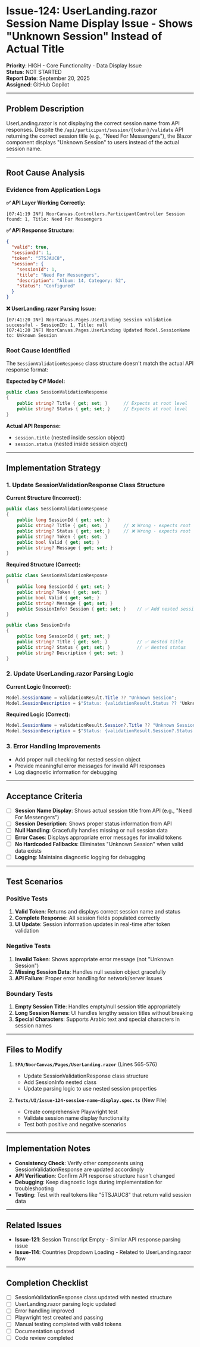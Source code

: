 # Issue-124: UserLanding.razor Session Name Display Issue - Shows "Unknown Session" Instead of Actual Title

**Priority**: HIGH - Core Functionality - Data Display Issue  
**Status**: NOT STARTED  
**Report Date**: September 20, 2025  
**Assigned**: GitHub Copilot  

---

## Problem Description

UserLanding.razor is not displaying the correct session name from API responses. Despite the `/api/participant/session/{token}/validate` API returning the correct session title (e.g., "Need For Messengers"), the Blazor component displays "Unknown Session" to users instead of the actual session name.

---

## Root Cause Analysis

### Evidence from Application Logs

**✅ API Layer Working Correctly:**
```
[07:41:19 INF] NoorCanvas.Controllers.ParticipantController Session found: 1, Title: Need For Messengers
```

**✅ API Response Structure:**
```json
{
  "valid": true,
  "sessionId": 1,
  "token": "5TSJAUC8",
  "session": {
    "sessionId": 1,
    "title": "Need For Messengers",
    "description": "Album: 14, Category: 52", 
    "status": "Configured"
  }
}
```

**❌ UserLanding.razor Parsing Issue:**
```
[07:41:20 INF] NoorCanvas.Pages.UserLanding Session validation successful - SessionID: 1, Title: null
[07:41:20 INF] NoorCanvas.Pages.UserLanding Updated Model.SessionName to: Unknown Session
```

### Root Cause Identified

The `SessionValidationResponse` class structure doesn't match the actual API response format:

**Expected by C# Model:**
```csharp
public class SessionValidationResponse
{
    public string? Title { get; set; }      // Expects at root level
    public string? Status { get; set; }     // Expects at root level  
}
```

**Actual API Response:**
- `session.title` (nested inside session object)
- `session.status` (nested inside session object)

---

## Implementation Strategy

### 1. Update SessionValidationResponse Class Structure

**Current Structure (Incorrect):**
```csharp
public class SessionValidationResponse
{
    public long SessionId { get; set; }
    public string? Title { get; set; }      // ❌ Wrong - expects root level
    public string? Status { get; set; }     // ❌ Wrong - expects root level
    public string? Token { get; set; }
    public bool Valid { get; set; }
    public string? Message { get; set; }
}
```

**Required Structure (Correct):**
```csharp
public class SessionValidationResponse
{
    public long SessionId { get; set; }
    public string? Token { get; set; }
    public bool Valid { get; set; }
    public string? Message { get; set; }
    public SessionInfo? Session { get; set; }    // ✅ Add nested session object
}

public class SessionInfo
{
    public long SessionId { get; set; }
    public string? Title { get; set; }           // ✅ Nested title
    public string? Status { get; set; }          // ✅ Nested status
    public string? Description { get; set; }
}
```

### 2. Update UserLanding.razor Parsing Logic

**Current Logic (Incorrect):**
```csharp
Model.SessionName = validationResult.Title ?? "Unknown Session";
Model.SessionDescription = $"Status: {validationResult.Status ?? "Unknown"}";
```

**Required Logic (Correct):**
```csharp
Model.SessionName = validationResult.Session?.Title ?? "Unknown Session";
Model.SessionDescription = $"Status: {validationResult.Session?.Status ?? "Unknown"}";
```

### 3. Error Handling Improvements

- Add proper null checking for nested session object
- Provide meaningful error messages for invalid API responses
- Log diagnostic information for debugging

---

## Acceptance Criteria

- [ ] **Session Name Display**: Shows actual session title from API (e.g., "Need For Messengers")
- [ ] **Session Description**: Shows proper status information from API
- [ ] **Null Handling**: Gracefully handles missing or null session data
- [ ] **Error Cases**: Displays appropriate error messages for invalid tokens
- [ ] **No Hardcoded Fallbacks**: Eliminates "Unknown Session" when valid data exists
- [ ] **Logging**: Maintains diagnostic logging for debugging

---

## Test Scenarios

### Positive Tests
1. **Valid Token**: Returns and displays correct session name and status
2. **Complete Response**: All session fields populated correctly
3. **UI Update**: Session information updates in real-time after token validation

### Negative Tests  
1. **Invalid Token**: Shows appropriate error message (not "Unknown Session")
2. **Missing Session Data**: Handles null session object gracefully
3. **API Failure**: Proper error handling for network/server issues

### Boundary Tests
1. **Empty Session Title**: Handles empty/null session title appropriately
2. **Long Session Names**: UI handles lengthy session titles without breaking
3. **Special Characters**: Supports Arabic text and special characters in session names

---

## Files to Modify

1. **`SPA/NoorCanvas/Pages/UserLanding.razor`** (Lines 565-576)
   - Update SessionValidationResponse class structure
   - Add SessionInfo nested class
   - Update parsing logic to use nested session properties

2. **`Tests/UI/issue-124-session-name-display.spec.ts`** (New File)
   - Create comprehensive Playwright test
   - Validate session name display functionality
   - Test both positive and negative scenarios

---

## Implementation Notes

- **Consistency Check**: Verify other components using SessionValidationResponse are updated accordingly
- **API Verification**: Confirm API response structure hasn't changed
- **Debugging**: Keep diagnostic logs during implementation for troubleshooting
- **Testing**: Test with real tokens like "5TSJAUC8" that return valid session data

---

## Related Issues

- **Issue-121**: Session Transcript Empty - Similar API response parsing issue
- **Issue-114**: Countries Dropdown Loading - Related to UserLanding.razor flow

---

## Completion Checklist

- [ ] SessionValidationResponse class updated with nested structure
- [ ] UserLanding.razor parsing logic updated  
- [ ] Error handling improved
- [ ] Playwright test created and passing
- [ ] Manual testing completed with valid tokens
- [ ] Documentation updated
- [ ] Code review completed